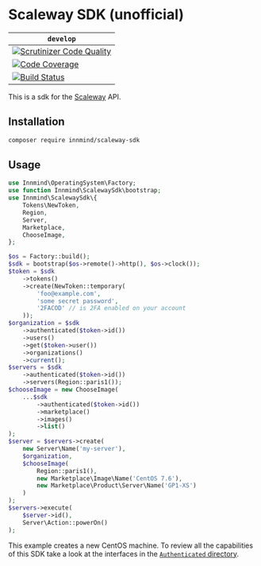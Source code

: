 # Scaleway SDK (unofficial)

| `develop` |
|-----------|
| [![Scrutinizer Code Quality](https://scrutinizer-ci.com/g/Innmind/ScalewaySdk/badges/quality-score.png?b=develop)](https://scrutinizer-ci.com/g/Innmind/ScalewaySdk/?branch=develop) |
| [![Code Coverage](https://scrutinizer-ci.com/g/Innmind/ScalewaySdk/badges/coverage.png?b=develop)](https://scrutinizer-ci.com/g/Innmind/ScalewaySdk/?branch=develop) |
| [![Build Status](https://scrutinizer-ci.com/g/Innmind/ScalewaySdk/badges/build.png?b=develop)](https://scrutinizer-ci.com/g/Innmind/ScalewaySdk/build-status/develop) |

This is a sdk for the [Scaleway](https://scaleway.com/) API.

## Installation

```sh
composer require innmind/scaleway-sdk
```

## Usage

```php
use Innmind\OperatingSystem\Factory;
use function Innmind\ScalewaySdk\bootstrap;
use Innmind\ScalewaySdk\{
    Tokens\NewToken,
    Region,
    Server,
    Marketplace,
    ChooseImage,
};

$os = Factory::build();
$sdk = bootstrap($os->remote()->http(), $os->clock());
$token = $sdk
    ->tokens()
    ->create(NewToken::temporary(
        'foo@example.com',
        'some secret password',
        '2FACOD' // is 2FA enabled on your account
    ));
$organization = $sdk
    ->authenticated($token->id())
    ->users()
    ->get($token->user())
    ->organizations()
    ->current();
$servers = $sdk
    ->authenticated($token->id())
    ->servers(Region::paris1());
$chooseImage = new ChooseImage(
    ...$sdk
        ->authenticated($token->id())
        ->marketplace()
        ->images()
        ->list()
);
$server = $servers->create(
    new Server\Name('my-server'),
    $organization,
    $chooseImage(
        Region::paris1(),
        new Marketplace\Image\Name('CentOS 7.6'),
        new Marketplace\Product\Server\Name('GP1-XS')
    )
);
$servers->execute(
    $server->id(),
    Server\Action::powerOn()
);
```

This example creates a new CentOS machine. To review all the capabilities of this SDK take a look at the interfaces in the [`Authenticated` directory](src/Authenticated).
